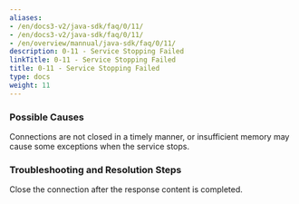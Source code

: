 ```yaml
---
aliases:
- /en/docs3-v2/java-sdk/faq/0/11/
- /en/docs3-v2/java-sdk/faq/0/11/
- /en/overview/mannual/java-sdk/faq/0/11/
description: 0-11 - Service Stopping Failed
linkTitle: 0-11 - Service Stopping Failed
title: 0-11 - Service Stopping Failed
type: docs
weight: 11
---
```








### Possible Causes

Connections are not closed in a timely manner, or insufficient memory may cause some exceptions when the service stops.

### Troubleshooting and Resolution Steps

Close the connection after the response content is completed.

